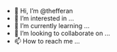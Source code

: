 - 👋 Hi, I’m @thefferan
- 👀 I’m interested in ...
- 🌱 I’m currently learning ...
- 💞️ I’m looking to collaborate on ...
- 📫 How to reach me ...

<!---
thefferan/thefferan is a ✨ special ✨ repository because its `README.md` (this file) appears on your GitHub profile.
You can click the Preview link to take a look at your changes.
--->
